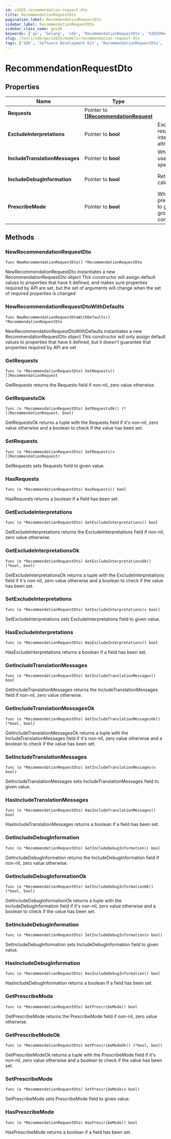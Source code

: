 ```yaml
---
id: v2025-recommendation-request-dto
title: RecommendationRequestDto
pagination_label: RecommendationRequestDto
sidebar_label: RecommendationRequestDto
sidebar_class_name: gosdk
keywords: ['go', 'Golang', 'sdk', 'RecommendationRequestDto', 'V2025RecommendationRequestDto'] 
slug: /tools/sdk/go/v2025/models/recommendation-request-dto
tags: ['SDK', 'Software Development Kit', 'RecommendationRequestDto', 'V2025RecommendationRequestDto']
---
```


# RecommendationRequestDto

## Properties

Name | Type | Description | Notes
------------ | ------------- | ------------- | -------------
**Requests** | Pointer to [**[]RecommendationRequest**](recommendation-request) |  | [optional] 
**ExcludeInterpretations** | Pointer to **bool** | Exclude interpretations in the response if \"true\". Return interpretations in the response if this attribute is not specified. | [optional] [default to false]
**IncludeTranslationMessages** | Pointer to **bool** | When set to true, the calling system uses the translated messages for the specified language | [optional] [default to false]
**IncludeDebugInformation** | Pointer to **bool** | Returns the recommender calculations if set to true | [optional] [default to false]
**PrescribeMode** | Pointer to **bool** | When set to true, uses prescribedRulesRecommenderConfig to get identity attributes and peer group threshold instead of standard config. | [optional] [default to false]

## Methods

### NewRecommendationRequestDto

`func NewRecommendationRequestDto() *RecommendationRequestDto`

NewRecommendationRequestDto instantiates a new RecommendationRequestDto object
This constructor will assign default values to properties that have it defined,
and makes sure properties required by API are set, but the set of arguments
will change when the set of required properties is changed

### NewRecommendationRequestDtoWithDefaults

`func NewRecommendationRequestDtoWithDefaults() *RecommendationRequestDto`

NewRecommendationRequestDtoWithDefaults instantiates a new RecommendationRequestDto object
This constructor will only assign default values to properties that have it defined,
but it doesn't guarantee that properties required by API are set

### GetRequests

`func (o *RecommendationRequestDto) GetRequests() []RecommendationRequest`

GetRequests returns the Requests field if non-nil, zero value otherwise.

### GetRequestsOk

`func (o *RecommendationRequestDto) GetRequestsOk() (*[]RecommendationRequest, bool)`

GetRequestsOk returns a tuple with the Requests field if it's non-nil, zero value otherwise
and a boolean to check if the value has been set.

### SetRequests

`func (o *RecommendationRequestDto) SetRequests(v []RecommendationRequest)`

SetRequests sets Requests field to given value.

### HasRequests

`func (o *RecommendationRequestDto) HasRequests() bool`

HasRequests returns a boolean if a field has been set.

### GetExcludeInterpretations

`func (o *RecommendationRequestDto) GetExcludeInterpretations() bool`

GetExcludeInterpretations returns the ExcludeInterpretations field if non-nil, zero value otherwise.

### GetExcludeInterpretationsOk

`func (o *RecommendationRequestDto) GetExcludeInterpretationsOk() (*bool, bool)`

GetExcludeInterpretationsOk returns a tuple with the ExcludeInterpretations field if it's non-nil, zero value otherwise
and a boolean to check if the value has been set.

### SetExcludeInterpretations

`func (o *RecommendationRequestDto) SetExcludeInterpretations(v bool)`

SetExcludeInterpretations sets ExcludeInterpretations field to given value.

### HasExcludeInterpretations

`func (o *RecommendationRequestDto) HasExcludeInterpretations() bool`

HasExcludeInterpretations returns a boolean if a field has been set.

### GetIncludeTranslationMessages

`func (o *RecommendationRequestDto) GetIncludeTranslationMessages() bool`

GetIncludeTranslationMessages returns the IncludeTranslationMessages field if non-nil, zero value otherwise.

### GetIncludeTranslationMessagesOk

`func (o *RecommendationRequestDto) GetIncludeTranslationMessagesOk() (*bool, bool)`

GetIncludeTranslationMessagesOk returns a tuple with the IncludeTranslationMessages field if it's non-nil, zero value otherwise
and a boolean to check if the value has been set.

### SetIncludeTranslationMessages

`func (o *RecommendationRequestDto) SetIncludeTranslationMessages(v bool)`

SetIncludeTranslationMessages sets IncludeTranslationMessages field to given value.

### HasIncludeTranslationMessages

`func (o *RecommendationRequestDto) HasIncludeTranslationMessages() bool`

HasIncludeTranslationMessages returns a boolean if a field has been set.

### GetIncludeDebugInformation

`func (o *RecommendationRequestDto) GetIncludeDebugInformation() bool`

GetIncludeDebugInformation returns the IncludeDebugInformation field if non-nil, zero value otherwise.

### GetIncludeDebugInformationOk

`func (o *RecommendationRequestDto) GetIncludeDebugInformationOk() (*bool, bool)`

GetIncludeDebugInformationOk returns a tuple with the IncludeDebugInformation field if it's non-nil, zero value otherwise
and a boolean to check if the value has been set.

### SetIncludeDebugInformation

`func (o *RecommendationRequestDto) SetIncludeDebugInformation(v bool)`

SetIncludeDebugInformation sets IncludeDebugInformation field to given value.

### HasIncludeDebugInformation

`func (o *RecommendationRequestDto) HasIncludeDebugInformation() bool`

HasIncludeDebugInformation returns a boolean if a field has been set.

### GetPrescribeMode

`func (o *RecommendationRequestDto) GetPrescribeMode() bool`

GetPrescribeMode returns the PrescribeMode field if non-nil, zero value otherwise.

### GetPrescribeModeOk

`func (o *RecommendationRequestDto) GetPrescribeModeOk() (*bool, bool)`

GetPrescribeModeOk returns a tuple with the PrescribeMode field if it's non-nil, zero value otherwise
and a boolean to check if the value has been set.

### SetPrescribeMode

`func (o *RecommendationRequestDto) SetPrescribeMode(v bool)`

SetPrescribeMode sets PrescribeMode field to given value.

### HasPrescribeMode

`func (o *RecommendationRequestDto) HasPrescribeMode() bool`

HasPrescribeMode returns a boolean if a field has been set.


